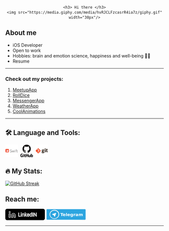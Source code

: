 <div align = "center">
    
    <h3> Hi there </h3>
    <img src="https://media.giphy.com/media/hvRJCLFzcasrR4ia7z/giphy.gif" width="30px"/>
</div>


## About me

- iOS Developer
- Open to work
- Hobbies: brain and emotion science, happiness and well-being :lotus_position_man:	
- Resume

---

### Check out my projects:
1. <a href = "https://github.com/SergeyShcheglov/MeetupApp"> MeetupApp </a>
2. <a href = "https://github.com/SergeyShcheglov/RollDice"> RollDice </a>
3. <a href = "https://github.com/SergeyShcheglov/MessengerApp"> MessengerApp</a>
4. <a href = "https://github.com/SergeyShcheglov/WeatherApp"> WeatherApp</a>
5. <a href = "https://github.com/SergeyShcheglov/CoolAnimations"> CoolAnimations </a>

---
## :hammer_and_wrench: Language and Tools:
<div> 
    <img src="https://github.com/devicons/devicon/blob/master/icons/swift/swift-original-wordmark.svg" title="Git" **alt="Git" width="40" height="40"/>&nbsp;
    <img src="https://github.com/devicons/devicon/blob/master/icons/github/github-original-wordmark.svg" title="Git" **alt="Git" width="40" height="40"/>&nbsp;
    <img src="https://github.com/devicons/devicon/blob/master/icons/git/git-original-wordmark.svg" title="Git" **alt="Git" width="40" height="40"/>
 </div>

## :fire: My Stats:
[![GitHub Streak](http://github-readme-streak-stats.herokuapp.com?user=SergeyShcheglov&theme=dark&hide_border=true&date_format=j%20M%5B%20Y%5D)](https://git.io/streak-stats)


## Reach me:
[![Linkedin](https://raw.githubusercontent.com/SergeyShcheglov/SergeyShcheglov/main/assets/linkedIn.png)](https://www.linkedin.com/in/sergey-shcheglov/) 
<a href = "https://t.me/shcheglov1" > <img src="https://raw.githubusercontent.com/SergeyShcheglov/SergeyShcheglov/main/assets/telegramLogo.png" width="126" height="36" /> </a>


---
<img src="https://komarev.com/ghpvc/?username=SergeyShcheglov&style=flat-square&color=blue" alt=""/>

<!--
Here are some ideas to get you started:

- 🔭 I’m currently working on ...
- 🌱 I’m currently learning ...
- 👯 I’m looking to collaborate on ...
- 🤔 I’m looking for help with ...
- 💬 Ask me about ...
- 📫 How to reach me: ...
- 😄 Pronouns: ...
- ⚡ Fun fact: ...
-->
